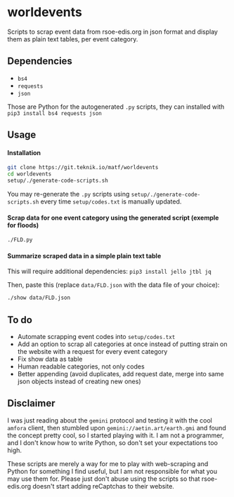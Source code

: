 # worldevents

Scripts to scrap event data from rsoe-edis.org in json format and display them as plain text tables, per event category.

## Dependencies
- `bs4`
- `requests`
- `json`

Those are Python for the autogenerated `.py` scripts, they can installed with `pip3 install bs4 requests json`

## Usage
#### Installation

```bash
git clone https://git.teknik.io/matf/worldevents
cd worldevents
setup/./generate-code-scripts.sh
```
You may re-generate the `.py` scripts using `setup/./generate-code-scripts.sh` every time `setup/codes.txt` is manually updated.

#### Scrap data for one event category using the generated script (exemple for floods)

```bash
./FLD.py
```

#### Summarize scraped data in a simple plain text table
This will require additional dependencies: `pip3 install jello jtbl jq`

Then, paste this (replace `data/FLD.json` with the data file of your choice):

```bash
./show data/FLD.json
```

## To do
- Automate scrapping event codes into `setup/codes.txt`
- Add an option to scrap all categories at once instead of putting strain on the website with a request for every event category
- Fix show data as table
- Human readable categories, not only codes
- Better appending (avoid duplicates, add request date, merge into same json objects instead of creating new ones)

## Disclaimer
I was just reading about the `gemini` protocol and testing it with the cool `amfora` client, then stumbled upon `gemini://aetin.art/earth.gmi` and found the concept pretty cool, so I started playing with it. I am not a programmer, and I don't know how to write Python, so don't set your expectations too high.

These scripts are merely a way for me to play with web-scraping and Python for something I find useful, but I am not responsible for what you may use them for. Please just don't abuse using the scripts so that rsoe-edis.org doesn't start adding reCaptchas to their website.
